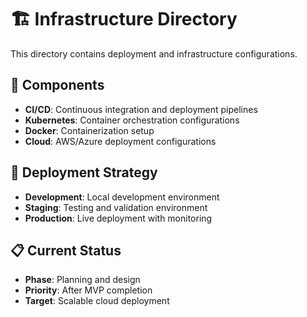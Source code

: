 # 🏗️ Infrastructure Directory

This directory contains deployment and infrastructure configurations.

## 📁 Components

- **CI/CD**: Continuous integration and deployment pipelines
- **Kubernetes**: Container orchestration configurations
- **Docker**: Containerization setup
- **Cloud**: AWS/Azure deployment configurations

## 🚀 Deployment Strategy

- **Development**: Local development environment
- **Staging**: Testing and validation environment
- **Production**: Live deployment with monitoring

## 📋 Current Status

- **Phase**: Planning and design
- **Priority**: After MVP completion
- **Target**: Scalable cloud deployment

